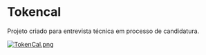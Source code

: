 # Tokencal

Projeto criado para entrevista técnica em processo de candidatura.


[![TokenCal.png](https://i.postimg.cc/mg7hgB3k/TokenCal.png)](https://postimg.cc/G4hbM05n)
